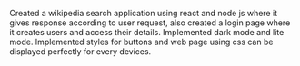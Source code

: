 Created a wikipedia search application using react and node js where it gives response according to user request,
also created a login page where it creates users and access their details. Implemented dark mode and lite mode.
Implemented styles for buttons and web page using css can be displayed perfectly for every devices.
